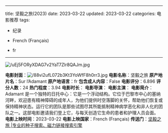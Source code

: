 
---
title: 坚毅之旅(2023)
date: 2023-03-22
updated: 2023-03-22
categories: 电影推荐
tags:

- 纪录

- French (Français)
- fr
---

<img src="https://image.tmdb.org/t/p/original/uEj5FORyXDAG7v2YaT7Zlr8QAJm.jpg" alt="/uEj5FORyXDAG7v2YaT7Zlr8QAJm.jpg" title="/uEj5FORyXDAG7v2YaT7Zlr8QAJm.jpg">

**电影封面**：<img src="https://image.tmdb.org/t/p/w200/88vi2ufL072b3Kt3YoWfF8h0rr3.jpg" alt="/88vi2ufL072b3Kt3YoWfF8h0rr3.jpg" title="/88vi2ufL072b3Kt3YoWfF8h0rr3.jpg">
**电影名称**：坚毅之旅
**原产地片名**：Sur l’Adamant
**原产地语言**：fr
**包含成人内容**：False
**电影评分**：6.896
**评分人数**：24
**热门程度**：3.94
**电影时长**：
**电影导演**：
**电影主演**：
**电影简介**：Adamant 是一个独特的日托中心：它是一个浮动结构。它位于巴黎市中心的塞纳河畔，欢迎患有精神障碍的成年人，为他们提供时空落脚的关怀，帮助他们恢复或保持精神状态。运行它的团队是那些试图尽其所能抵制精神病学恶化和非人化的团队之一。这部电影邀请我们登上它，与每天创造它生命的患者和护理人员会面。
**电影上映时间**：2023-03-22
**电影上映国家**：French (Français)
**传送门**：[坚毅之旅 |专业的种子搜索、磁力链接搜索引擎](https://movie.amd794.com:2083/?search=Sur%20l%E2%80%99Adamant&ordering=&mode=match_phrase&page_size=10&page=1)

